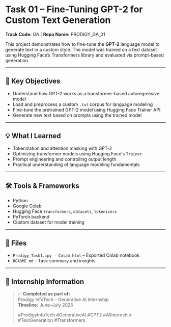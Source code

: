 # Task 01 – Fine-Tuning GPT-2 for Custom Text Generation  
**Track Code:** GA | **Repo Name:** PRODIGY_GA_01

This project demonstrates how to fine-tune the **GPT-2** language model to generate text in a custom style. The model was trained on a text dataset using Hugging Face’s Transformers library and evaluated via prompt-based generation.

---

## 🚀 Key Objectives

- Understand how GPT-2 works as a transformer-based autoregressive model  
- Load and preprocess a custom `.txt` corpus for language modeling  
- Fine-tune the pretrained GPT-2 model using Hugging Face Trainer API  
- Generate new text based on prompts using the trained model

---

## 💡 What I Learned

- Tokenization and attention masking with GPT-2  
- Optimizing transformer models using Hugging Face's `Trainer`  
- Prompt engineering and controlling output length  
- Practical understanding of language modeling fundamentals

---

## 🛠️ Tools & Frameworks

- Python  
- Google Colab  
- Hugging Face `transformers`, `datasets`, `tokenizers`  
- PyTorch backend  
- Custom dataset for model training  

---

## 📁 Files

- `Prodigy_Task1.ipy - Colab.html` – Exported Colab notebook  
- `README.md` – Task summary and insights

---

## 📌 Internship Information

> ✅ **Completed as part of:**  
> Prodigy InfoTech – Generative AI Internship  
> **Timeline:** June–July 2025  
>  
> #ProdigyInfoTech #GenerativeAI #GPT2 #AIInternship #TextGeneration #Transformers
